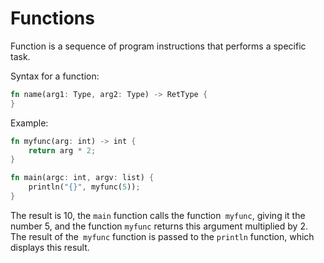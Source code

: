 # Functions

Function is a sequence of program instructions that performs a specific task.

Syntax for a function:

```rust
fn name(arg1: Type, arg2: Type) -> RetType {
}
```

Example:

```rust
fn myfunc(arg: int) -> int {
    return arg * 2;
}

fn main(argc: int, argv: list) {
    println("{}", myfunc(5));
}
```

The result is 10, the `main` function calls the function` myfunc`,
giving it the number 5, and the function `myfunc` returns
this argument multiplied by 2. The result of the` myfunc`
function is passed to the `println` function, which displays this result.
